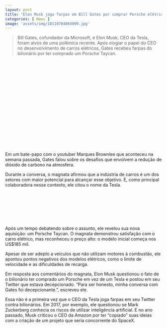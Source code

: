 ```yaml
---
layout: post
title: "Elon Musk joga farpas em Bill Gates por comprar Porsche elétrico"
categories: [ News ]
image: 'assets/img/18110704065009.jpg'
---
```


> Bill Gates, cofundador da Microsoft, e Elon Musk, CEO da Tesla, foram alvos de uma polêmica recente. Após elogiar o papel do CEO no desenvolvimento de carros elétricos, Gates recebeu farpas do bilionário por ter comprado um Porsche Taycan.

<!-- QUADRADO -->
<script async src="//pagead2.googlesyndication.com/pagead/js/adsbygoogle.js"></script>
<ins class="adsbygoogle"
style="display:inline-block;width:336px;height:280px"
data-ad-client="ca-pub-2838251107855362"
data-ad-slot="5351066970"></ins>
<script>
(adsbygoogle = window.adsbygoogle || []).push({});
</script>

Em um bate-papo com o youtuber Marques Brownlee que aconteceu na semana passada, Gates falou sobre os desafios que envolvem a redução de dióxido de carbono na atmosfera.

Durante a conversa, o magnata afirmou que a indústria de carros é um dos setores com maior potencial para alcançar esse objetivo. E, como principal colaboradora nesse contexto, ele citou o nome da Tesla.

<!-- MINI ANÚNCIO -->
<script async src="//pagead2.googlesyndication.com/pagead/js/adsbygoogle.js"></script>
<!-- Games Root -->
<ins class="adsbygoogle"
style="display:inline-block;width:730px;height:95px"
data-ad-client="ca-pub-2838251107855362"
data-ad-slot="5351066970"></ins>
<script>
(adsbygoogle = window.adsbygoogle || []).push({});
</script>

Após um tempo debatendo sobre o assunto, ele revelou sua nova aquisição: um Porsche Taycan. O magnata demonstrou satisfação com o carro elétrico, mas reconheceu o preço alto: o modelo inicial começa nos US$185 mil.

Apesar de ser adepto a veículos que não utilizam motores à combustão, ele apontou pontos negativos dos modelos elétricos, como o limite de velocidade e as dificuldades de recarga.

<!-- RETANGULO LARGO 2 -->
<script async src="//pagead2.googlesyndication.com/pagead/js/adsbygoogle.js"></script>
<ins class="adsbygoogle"
style="display:block; text-align:center;"
data-ad-layout="in-article"
data-ad-format="fluid"
data-ad-client="ca-pub-2838251107855362"
data-ad-slot="8549252987"></ins>
<script>
(adsbygoogle = window.adsbygoogle || []).push({});
</script>

Em resposta aos comentários do magnata, Elon Musk questionou o fato de o bilionário ter comprado um Porsche em vez de um Tesla e postou em seu Twitter que estava decepcionado. “Para ser honesto, minha conversa com Gates foi decepcionante.”, escreveu ele.

<!-- RETANGULO LARGO -->
<script async src="https://pagead2.googlesyndication.com/pagead/js/adsbygoogle.js"></script>
<!-- Informat -->
<ins class="adsbygoogle"
style="display:block"
data-ad-client="ca-pub-2838251107855362"
data-ad-slot="2327980059"
data-ad-format="auto"
data-full-width-responsive="true"></ins>
<script>
(adsbygoogle = window.adsbygoogle || []).push({});
</script>

Essa não é a primeira vez que o CEO da Tesla joga farpas em seu Twitter contra bilionários. Em 2017, por exemplo, ele questionou se Mark Zuckerberg conhecia os riscos de utilizar inteligência artificial. E no ano passado, Musk criticou o CEO da Amazon por ter “copiado” suas ideias com a criação de um projeto que seria concorrente do SpaceX.

<!-- QUADRADO -->
<script async src="//pagead2.googlesyndication.com/pagead/js/adsbygoogle.js"></script>
<ins class="adsbygoogle"
style="display:inline-block;width:336px;height:280px"
data-ad-client="ca-pub-2838251107855362"
data-ad-slot="5351066970"></ins>
<script>
(adsbygoogle = window.adsbygoogle || []).push({});
</script>
